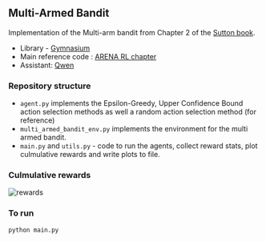 ## Multi-Armed Bandit

Implementation of the Multi-arm bandit from Chapter 2 of the [Sutton book](https://www.andrew.cmu.edu/course/10-703/textbook/BartoSutton.pdf).
- Library - [Gymnasium](https://gymnasium.farama.org/)
- Main reference code : [ARENA RL chapter](https://github.com/callummcdougall/ARENA_3.0/tree/main/chapter2_rl)
- Assistant: [Qwen](chat.qwen.ai) 

### Repository structure
- `agent.py` implements the Epsilon-Greedy, Upper Confidence Bound action selection methods as well a random action selection method (for reference)
- `multi_armed_bandit_env.py` implements the environment for the multi armed bandit.
- `main.py` and `utils.py` - code to run the agents, collect reward stats, plot culmulative rewards and write plots to file.

### Culmulative rewards
![rewards](/assets/agent_rewards.png)

### To run
`python main.py`

